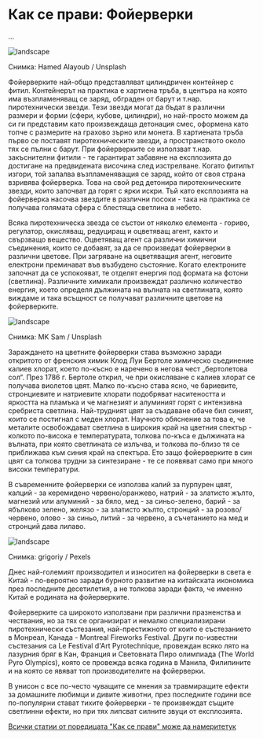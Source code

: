 # Как се прави: Фойерверки

...

![landscape](https://images.unsplash.com/photo-1571849703822-4fe65b8279d7?q=80&w=1374&auto=format&fit=crop&ixlib=rb-4.0.3&ixid=M3wxMjA3fDB8MHxwaG90by1wYWdlfHx8fGVufDB8fHx8fA%3D%3D)

<p class='caption'>Снимка: Hamed Alayoub / Unsplash<p>

Фойерверките най-общо представляват цилиндричен контейнер с фитил. Контейнерът на практика е хартиена тръба, в центъра на която има възпламеняващ се заряд, обграден от барут и т.нар. пиротехнически звезди. Тези звезди могат да бъдат в различни размери и форми (сфери, кубове, цилиндри), но най-просто можем да си ги представим като произвеждаща детонация смес, оформена като топче с размерите на грахово зърно или монета. В хартиената тръба първо се поставят пиротехническите звезди, а пространството около тях се пълни с барут. При фойерверките се използват т.нар. закъснителни фитили - те гарантират забавяне на експлозията до достигане на предвидената височина след изстрелване. Когато фитилът изгори, той запалва възпламеняващия се заряд, който от своя страна взривява фойерверка. Това на свой ред детонира пиротехническите звезди, които започват да горят с ярки искри. Тъй като експлозията на фойерверка насочва звездите в различни посоки - така на практика се получава голямата сфера с блестяща светлина в небето.

Всяка пиротехническа звезда се състои от няколко елемента - гориво, регулатор, окисляващ, редуциращ и оцветяващ агент, както и свързващо вещество. Оцветяващ агент са различни химични съединения, които се добавят, за да се произведат фойерверки в различни цветове. При загряване на оцветяващия агент, неговите електрони преминават във възбудено състояние. Когато електроните започнат да се успокояват, те отделят енергия под формата на фотони (светлина). Различните химикали произвеждат различно количество енергия, което определя дължината на вълната на светлината, която виждаме и така всъщност се получават различните цветове на фойерверките.

![landscape](https://images.unsplash.com/photo-1550137769-1d530095a344?q=80&w=1474&auto=format&fit=crop&ixlib=rb-4.0.3&ixid=M3wxMjA3fDB8MHxwaG90by1wYWdlfHx8fGVufDB8fHx8fA%3D%3D)

<p class='caption'>Снимка: MK Sam / Unsplash<p>

Зараждането на цветните фойерверки става възможно заради откритото от френския химик Клод Луи Бертоле химическо съединение калиев хлорат, което по-късно е наречено в негова чест „бертолетова сол“. През 1786 г. Бертоле открил, че при окисляване с калиев хлорат се получава виолетов цвят. Малко по-късно става ясно, че бариевите, стронциевите и натриевите хлорати подобряват наситеността и яркостта на пламъка и че магнезият и алуминият горят с интензивна сребриста светлина. Най-трудният цвят за създаване обаче бил синият, които се постигнал с меден хлорат. Научното обяснение за това е, че металите освобождават светлина в широкия край на цветния спектър - колкото по-висока е температурата, толкова по-къса е дължината на вълната, при която светлината се излъчва, и толкова по-близо тя се приближава към синия край на спектъра. Ето защо фойерверките в син цвят са толкова трудни за синтезиране - те се появяват само при много високи температури.

В съвременните фойерверки се използва калий за пурпурен цвят, калций - за керемидено червено/оранжево, натрий - за златисто жълто, магнезий или алуминий - за бяло, мед - за синьо-зелено, барий - за ябълково зелено, желязо - за златисто жълто, стронций - за розово/червено, олово - за синьо, литий - за червено, а съчетанието на мед и стронций дава лилаво.

![landscape](https://images.pexels.com/photos/9906411/pexels-photo-9906411.jpeg?auto=compress&cs=tinysrgb&w=1260&h=750&dpr=1)

<p class='caption'>Снимка: grigoriy / Pexels<p>

Днес най-големият производител и износител на фойерверки в света е Китай - по-вероятно заради бурното развитие на китайската икономика през последните десетилетия, а не толкова заради факта, че именно Китай е родината на фойерверките. 

Фойерверките са широкото използвани при различни празненства и чествания, но за тях се организират и немалко специализирани пиротехнически състезания, най-престижното от които е състезанието в Монреал, Канада - Montreal Fireworks Festival. Други по-известни състезания са Le Festival d'Art Pyrotechnique, провеждан всяко лято на лазурния бряг в Кан, Франция и Световната Пиро олимпиада (The World Pyro Olympics), която се провежда всяка година в Манила, Филипините и на която се явяват топ производителите на фойерверки. 

В унисон с все по-често чуващите се мнения за травмиращите ефекти за домашните любимци и дивите животни, през последните години все по-популярни стават тихите фойерверки - те произвеждат същите светлинни ефекти, но при тях липсват силните звуци от експлозията.

<span class='markdown-link'>[Всички статии от поредицата "Как се прави" може да намерите<span class='markdown-here'>тук</span>](/blog-za-obshta-kultura#/articles/how)</span>